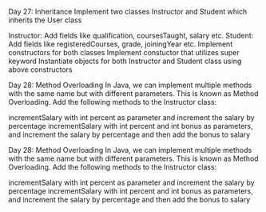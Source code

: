 Day 27: Inheritance
Implement two classes Instructor and Student which inherits the User class

Instructor: Add fields like qualification, coursesTaught, salary etc.
Student: Add fields like registeredCourses, grade, joiningYear etc.
Implement constructors for both classes
Implement constuctor that utilizes super keyword
Instantiate objects for both Instructor and Student class using above constructors

Day 28: Method Overloading
In Java, we can implement multiple methods with the same name but with different parameters. This is known as Method Overloading. Add the following methods to the Instructor class:

incrementSalary with int percent as parameter and increment the salary by percentage
incrementSalary with int percent and int bonus as parameters, and increment the salary by percentage and then add the bonus to salary

Day 28: Method Overloading
In Java, we can implement multiple methods with the same name but with different parameters. This is known as Method Overloading. Add the following methods to the Instructor class:

incrementSalary with int percent as parameter and increment the salary by percentage
incrementSalary with int percent and int bonus as parameters, and increment the salary by percentage and then add the bonus to salary
